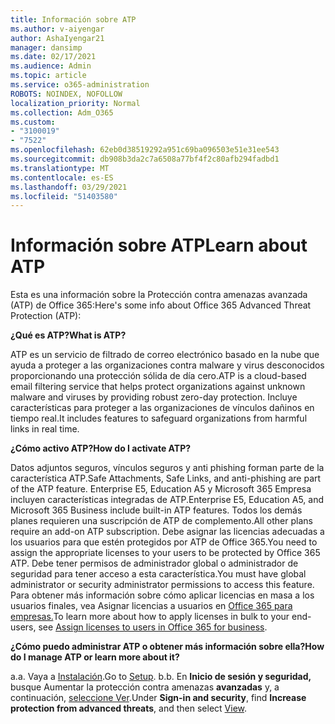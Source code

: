 ```yaml
---
title: Información sobre ATP
ms.author: v-aiyengar
author: AshaIyengar21
manager: dansimp
ms.date: 02/17/2021
ms.audience: Admin
ms.topic: article
ms.service: o365-administration
ROBOTS: NOINDEX, NOFOLLOW
localization_priority: Normal
ms.collection: Adm_O365
ms.custom:
- "3100019"
- "7522"
ms.openlocfilehash: 62eb0d38519292a951c69ba096503e51e31ee543
ms.sourcegitcommit: db908b3da2c7a6508a77bf4f2c80afb294fadbd1
ms.translationtype: MT
ms.contentlocale: es-ES
ms.lasthandoff: 03/29/2021
ms.locfileid: "51403580"
---
```

# <a name="learn-about-atp"></a><span data-ttu-id="4152f-102">Información sobre ATP</span><span class="sxs-lookup"><span data-stu-id="4152f-102">Learn about ATP</span></span>

<span data-ttu-id="4152f-103">Esta es una información sobre la Protección contra amenazas avanzada (ATP) de Office 365:</span><span class="sxs-lookup"><span data-stu-id="4152f-103">Here's some info about Office 365 Advanced Threat Protection (ATP):</span></span>

<span data-ttu-id="4152f-104">**¿Qué es ATP?**</span><span class="sxs-lookup"><span data-stu-id="4152f-104">**What is ATP?**</span></span>

<span data-ttu-id="4152f-105">ATP es un servicio de filtrado de correo electrónico basado en la nube que ayuda a proteger a las organizaciones contra malware y virus desconocidos proporcionando una protección sólida de día cero.</span><span class="sxs-lookup"><span data-stu-id="4152f-105">ATP is a cloud-based email filtering service that helps protect organizations against unknown malware and viruses by providing robust zero-day protection.</span></span> <span data-ttu-id="4152f-106">Incluye características para proteger a las organizaciones de vínculos dañinos en tiempo real.</span><span class="sxs-lookup"><span data-stu-id="4152f-106">It includes features to safeguard organizations from harmful links in real time.</span></span>

<span data-ttu-id="4152f-107">**¿Cómo activo ATP?**</span><span class="sxs-lookup"><span data-stu-id="4152f-107">**How do I activate ATP?**</span></span>

<span data-ttu-id="4152f-108">Datos adjuntos seguros, vínculos seguros y anti phishing forman parte de la característica ATP.</span><span class="sxs-lookup"><span data-stu-id="4152f-108">Safe Attachments, Safe Links, and anti-phishing are part of the ATP feature.</span></span> <span data-ttu-id="4152f-109">Enterprise E5, Education A5 y Microsoft 365 Empresa incluyen características integradas de ATP.</span><span class="sxs-lookup"><span data-stu-id="4152f-109">Enterprise E5, Education A5, and Microsoft 365 Business include built-in ATP features.</span></span> <span data-ttu-id="4152f-110">Todos los demás planes requieren una suscripción de ATP de complemento.</span><span class="sxs-lookup"><span data-stu-id="4152f-110">All other plans require an add-on ATP subscription.</span></span> <span data-ttu-id="4152f-111">Debe asignar las licencias adecuadas a los usuarios para que estén protegidos por ATP de Office 365.</span><span class="sxs-lookup"><span data-stu-id="4152f-111">You need to assign the appropriate licenses to your users to be protected by Office 365 ATP.</span></span> <span data-ttu-id="4152f-112">Debe tener permisos de administrador global o administrador de seguridad para tener acceso a esta característica.</span><span class="sxs-lookup"><span data-stu-id="4152f-112">You must have global administrator or security administrator permissions to access this feature.</span></span> <span data-ttu-id="4152f-113">Para obtener más información sobre cómo aplicar licencias en masa a los usuarios finales, vea Asignar licencias a usuarios en [Office 365 para empresas.](https://go.microsoft.com/fwlink/?linkid=2093435)</span><span class="sxs-lookup"><span data-stu-id="4152f-113">To learn more about how to apply licenses in bulk to your end-users, see [Assign licenses to users in Office 365 for business](https://go.microsoft.com/fwlink/?linkid=2093435).</span></span>

<span data-ttu-id="4152f-114">**¿Cómo puedo administrar ATP o obtener más información sobre ella?**</span><span class="sxs-lookup"><span data-stu-id="4152f-114">**How do I manage ATP or learn more about it?**</span></span>

<span data-ttu-id="4152f-115">a.</span><span class="sxs-lookup"><span data-stu-id="4152f-115">a.</span></span> <span data-ttu-id="4152f-116">Vaya a [Instalación](https://go.microsoft.com/fwlink/p/?linkid=2075721).</span><span class="sxs-lookup"><span data-stu-id="4152f-116">Go to [Setup](https://go.microsoft.com/fwlink/p/?linkid=2075721).</span></span>
<span data-ttu-id="4152f-117">b.</span><span class="sxs-lookup"><span data-stu-id="4152f-117">b.</span></span> <span data-ttu-id="4152f-118">En **Inicio de sesión y seguridad,** busque Aumentar la protección contra amenazas **avanzadas** y, a continuación, [seleccione Ver](https://go.microsoft.com/fwlink/?linkid=2109302).</span><span class="sxs-lookup"><span data-stu-id="4152f-118">Under **Sign-in and security**, find **Increase protection from advanced threats**, and then select [View](https://go.microsoft.com/fwlink/?linkid=2109302).</span></span>
